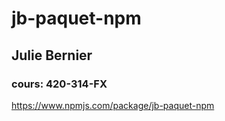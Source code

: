 # jb-paquet-npm
## Julie Bernier 
### cours: 420-314-FX

https://www.npmjs.com/package/jb-paquet-npm
